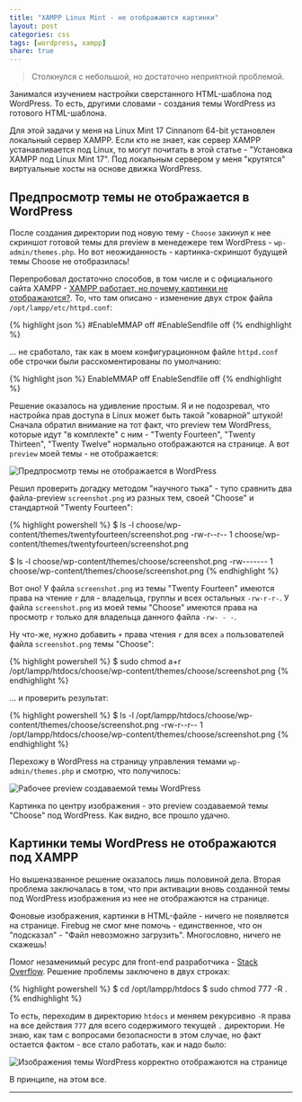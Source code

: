 ```yaml
---
title: "XAMPP Linux Mint - не отображаются картинки"
layout: post
categories: css
tags: [wordpress, xampp]
share: true
---
```


> Столкнулся с небольшой, но достаточно неприятной проблемой.

Занимался изучением настройки сверстанного HTML-шаблона под WordPress. То есть, другими словами - создания темы WordPress из готового HTML-шаблона.

Для этой задачи у меня на Linux Mint 17 Cinnanom 64-bit установлен локальный сервер XAMPP. Если кто не знает, как сервер XAMPP устанавливается под Linux, то могут почитать в этой статье - "Установка XAMPP под Linux Mint 17". Под локальным сервером у меня "крутятся" виртуальные хосты на основе движка WordPress.

## Предпросмотр темы не отображается в WordPress

После создания директории под новую тему - `Choose` закинул к нее скриншот готовой темы для preview в менедежере тем WordPress - `wp-admin/themes.php`. Но вот неожиданность - картинка-скриншот будущей темы Choose не отобразилась!

Перепробовал достаточно способов, в том числе и с официального сайта XAMPP - [XAMPP работает, но почему картинки не отображаются?][1]. То, что там описано - изменение двух строк файла `/opt/lampp/etc/httpd.conf`:

{% highlight json %}
#EnableMMAP off
#EnableSendfile off
{% endhighlight %}

... не сработало, так как в моем конфигурационном файле `httpd.conf` обе строчки были расскоментированы по умолчанию:

{% highlight json %}
EnableMMAP off
EnableSendfile off
{% endhighlight %}

Решение оказалось на удивление простым. Я и не подозревал, что настройка прав доступа в Linux может быть такой "коварной" штукой! Сначала обратил внимание на тот факт, что preview тем WordPress, которые идут "в комплекте" с ним - "Twenty Fourteen", "Twenty Thirteen", "Twenty Twelve" нормально отображаются на странице. А вот `preview` моей темы - не отображается:

![Предпросмотр темы не отображается в WordPress]({{site.url}}/images/uploads/2014/06/xampp_theme-wordpress_not_show.png)

Решил проверить догадку методом "научного тыка" - тупо сравнить два файла-preview `screenshot.png` из разных тем, своей "Choose" и стандартной "Twenty Fourteen":

{% highlight powershell %}
$ ls -l choose/wp-content/themes/twentyfourteen/screenshot.png
-rw-r--r-- 1 choose/wp-content/themes/twentyfourteen/screenshot.png

$ ls -l choose/wp-content/themes/choose/screenshot.png
-rw------- 1 choose/wp-content/themes/choose/screenshot.png
{% endhighlight %}

Вот оно! У файла `screenshot.png` из темы "Twenty Fourteen" имеются права на чтение `r` для - владельца, группы и всех остальных `-rw-r-r-`. У файла `screenshot.png` из моей темы "Choose" имеются права на просмотр `r` только для владельца данного файла `-rw- - -`.

Ну что-же, нужно добавить `+` права чтения `r` для всех `a` пользователей файла `screenshot.png` темы "Choose":

{% highlight powershell %}
$ sudo chmod a+r /opt/lampp/htdocs/choose/wp-content/themes/choose/screenshot.png
{% endhighlight %}

... и проверить результат:

{% highlight powershell %}
$ ls -l /opt/lampp/htdocs/choose/wp-content/themes/choose/screenshot.png
-rw-r--r-- 1 /opt/lampp/htdocs/choose/wp-content/themes/choose/screenshot.png
{% endhighlight %}

Перехожу в WordPress на страницу управления темами `wp-admin/themes.php` и смотрю, что получилось:

![Рабочее preview создаваемой темы WordPress]({{site.url}}/images/uploads/2014/06/xampp_theme-wordpress.png)

Картинка по центру изображения - это preview создаваемой темы "Choose" под WordPress. Как видно, все прошло удачно.

## Картинки темы WordPress не отображаются под XAMPP

Но вышеназванное решение оказалось лишь половиной дела. Вторая проблема заключалась в том, что при активации вновь созданной темы под WordPress изображения из нее не отображаются на странице.

Фоновые изображения, картинки в HTML-файле - ничего не появляется на странице. Firebug не смог мне помочь - единственное, что он "подсказал" - "Файл невозможно загрузить". Многословно, ничего не скажешь!

Помог незаменимый ресурс для front-end разработчика - [Stack Overflow][2]. Решение проблемы заключено в двух строках:

{% highlight powershell %}
$ cd /opt/lampp/htdocs
$ sudo chmod 777 -R .
{% endhighlight %}

То есть, переходим в директорию `htdocs` и меняем рекурсивно `-R` права на все действия `777` для всего содержимого текущей `.` директории. Не знаю, как там с вопросами безопасности в этом случае, но факт остается фактом - все стало работать, как и надо было:

![Изображения темы WordPress корректно отображаются на странице]({{site.url}}/images/uploads/2014/06/xampp_theme-wordpress_show_pictures.png)

В принципе, на этом все.

---

[1]: https://www.apachefriends.org/ru/faq_linux.html "XAMPP - картинки не отображаются"
[2]: http://stackoverflow.com/ "Stack Overflow"

